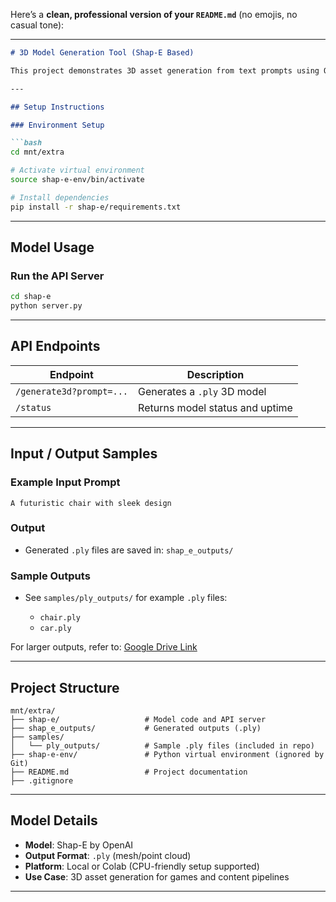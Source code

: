 Here’s a **clean, professional version of your `README.md`** (no emojis, no casual tone):

---

````markdown
# 3D Model Generation Tool (Shap-E Based)

This project demonstrates 3D asset generation from text prompts using OpenAI's **Shap-E** model. The output is in **.ply (Polygon File Format)**, making it compatible with 3D pipelines and game development workflows.

---

## Setup Instructions

### Environment Setup

```bash
cd mnt/extra

# Activate virtual environment
source shap-e-env/bin/activate

# Install dependencies
pip install -r shap-e/requirements.txt
````

---

## Model Usage

### Run the API Server

```bash
cd shap-e
python server.py
```

---

## API Endpoints

| Endpoint                 | Description                     |
| ------------------------ | ------------------------------- |
| `/generate3d?prompt=...` | Generates a `.ply` 3D model     |
| `/status`                | Returns model status and uptime |

---

## Input / Output Samples

### Example Input Prompt

```
A futuristic chair with sleek design
```

### Output

* Generated `.ply` files are saved in:
  `shap_e_outputs/`

### Sample Outputs

* See `samples/ply_outputs/` for example `.ply` files:

  * `chair.ply`
  * `car.ply`

For larger outputs, refer to: [Google Drive Link](https://drive.google.com/your-link)

---

## Project Structure

```
mnt/extra/
├── shap-e/                   # Model code and API server
├── shap_e_outputs/           # Generated outputs (.ply)
├── samples/
│   └── ply_outputs/          # Sample .ply files (included in repo)
├── shap-e-env/               # Python virtual environment (ignored by Git)
├── README.md                 # Project documentation
├── .gitignore
```

---

## Model Details

* **Model**: Shap-E by OpenAI
* **Output Format**: `.ply` (mesh/point cloud)
* **Platform**: Local or Colab (CPU-friendly setup supported)
* **Use Case**: 3D asset generation for games and content pipelines

---
